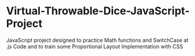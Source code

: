 # Virtual-Throwable-Dice-JavaScript-Project
JavaScript project designed to practice Math functions and SwitchCase at .js Code and to train some Proportional Layout Implementation with CSS
